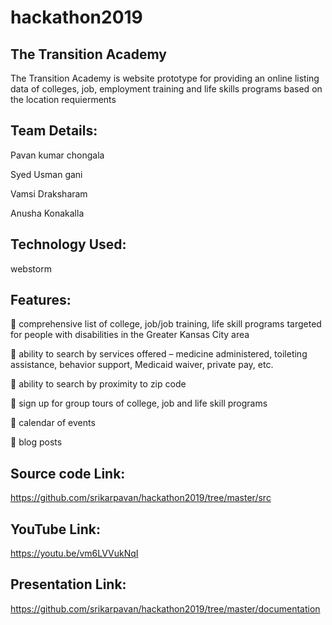 # hackathon2019

## The Transition Academy

The Transition Academy is website prototype for providing an online listing data of colleges, job, employment training and life skills programs based on the location requierments

## Team Details:

Pavan kumar chongala

Syed Usman gani

Vamsi Draksharam

Anusha Konakalla

## Technology Used:

webstorm

## Features:

 comprehensive list of college, job/job training, life skill programs targeted for
people with disabilities in the Greater Kansas City area

 ability to search by services offered – medicine administered, toileting
assistance, behavior support, Medicaid waiver, private pay, etc.

 ability to search by proximity to zip code 

 sign up for group tours of college, job and life skill programs 

 calendar of events 

 blog posts

## Source code Link:
https://github.com/srikarpavan/hackathon2019/tree/master/src

## YouTube Link:
https://youtu.be/vm6LVVukNqI

## Presentation Link:
https://github.com/srikarpavan/hackathon2019/tree/master/documentation

